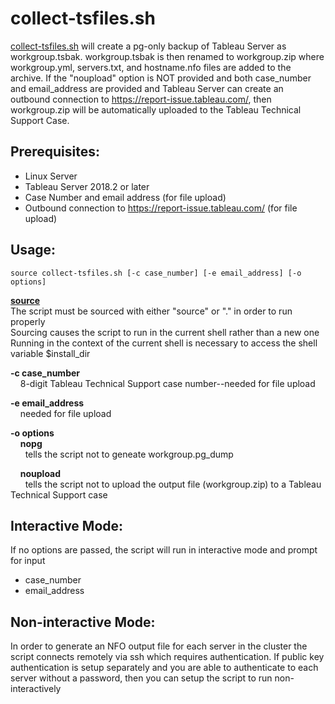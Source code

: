 # collect-tsfiles.sh

[collect-tsfiles.sh](https://github.com/TLarson-Tableau/collect-tableauserver-files/blob/master/linux/collect-tsfiles.sh) will create a pg-only backup of Tableau Server as workgroup.tsbak. workgroup.tsbak is then renamed to workgroup.zip where workgroup.yml, servers.txt, and hostname.nfo files are added to the archive. If the "noupload" option is NOT provided and both case_number and email_address are provided and Tableau Server can create an outbound connection to https://report-issue.tableau.com/, then workgroup.zip will be automatically uploaded to the Tableau Technical Support Case.

## Prerequisites:
- Linux Server
- Tableau Server 2018.2 or later
- Case Number and email address (for file upload)
- Outbound connection to https://report-issue.tableau.com/ (for file upload)

## Usage:
```
source collect-tsfiles.sh [-c case_number] [-e email_address] [-o options]
```
**[source](https://bash.cyberciti.biz/guide/Source_command)**\
 The script must be sourced with either "source" or "." in order to run properly\
 Sourcing causes the script to run in the current shell rather than a new one\
 Running in the context of the current shell is necessary to access the shell variable $install_dir

**-c case_number**\
&nbsp;&nbsp;&nbsp;&nbsp;8-digit Tableau Technical Support case number--needed for file upload

**-e email_address**\
&nbsp;&nbsp;&nbsp;&nbsp;needed for file upload

**-o options**\
&nbsp;&nbsp;&nbsp;&nbsp;**nopg**\
&nbsp;&nbsp;&nbsp;&nbsp;&nbsp;&nbsp;tells the script not to geneate workgroup.pg_dump

&nbsp;&nbsp;&nbsp;&nbsp;**noupload**\
&nbsp;&nbsp;&nbsp;&nbsp;&nbsp;&nbsp;tells the script not to upload the output file (workgroup.zip) to a Tableau Technical Support case

## Interactive Mode:

If no options are passed, the script will run in interactive mode and prompt for input
- case_number
- email_address

## Non-interactive Mode:
In order to generate an NFO output file for each server in the cluster the script connects remotely via ssh which requires authentication. If public key authentication is setup separately and you are able to authenticate to each server without a password, then you can setup the script to run non-interactively
